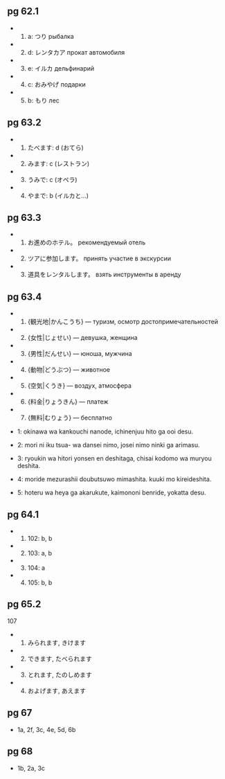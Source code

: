 ## pg 62.1

 * 1. a: つり         рыбалка
 * 2. d: レンタカア   прокат автомобиля
 * 3. e: イルカ       дельфинарий
 * 4. c: おみやげ     подарки
 * 5. b: もり         лес

## pg 63.2

 * 1. たべます: d (おてら)
 * 2. みます: c (レストラン)
 * 3. うみで: c (オペラ)
 * 4. やまで: b (イルカと…)

## pg 63.3

 * 1. お進めのホテル。        рекомендуемый отель
 * 2. ツアに参加します。      принять участие в экскурсии
 * 3. 道具をレンタルします。  взять инструменты в аренду

## pg 63.4
 * 1. {観光地|かんこうち} — туризм, осмотр достопримечательностей
 * 2. {女性|じょせい} — девушка, женщина
 * 3. {男性|だんせい} — юноша, мужчина
 * 4. {動物|どうぶつ} — животное
 * 5. {空気|くうき} — воздух, атмосфера
 * 6. {料金|りょうきん} — платеж
 * 7. {無料|むりょう} — бесплатно

 * 1: okinawa wa kankouchi nanode, ichinenjuu hito ga ooi desu.
 * 2: mori ni iku tsua- wa dansei nimo, josei nimo ninki ga arimasu.
 * 3: ryoukin wa hitori yonsen en deshitaga, chisai kodomo wa muryou deshita.
 * 4: moride mezurashii doubutsuwo mimashita. kuuki mo kireideshita.
 * 5: hoteru wa heya ga akarukute, kaimononi benride, yokatta desu.

## pg 64.1
 * 1. 102: b, b
 * 2. 103: a, b
 * 3. 104: a
 * 4. 105: b, b

## pg 65.2
107
 * 1. みられます, きけます
 * 2. できます, たべられます
 * 3. とれます, たのしめます
 * 4. およげます, あえます

## pg 67
 * 1a, 2f, 3c, 4e, 5d, 6b

## pg 68
 * 1b, 2a, 3c

